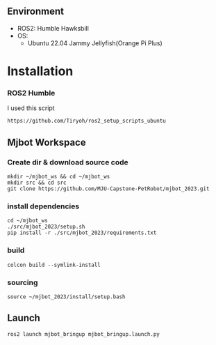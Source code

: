 

  
## Environment

- ROS2: Humble Hawksbill
- OS:
    - Ubuntu 22.04 Jammy Jellyfish(Orange Pi Plus)

# Installation
### ROS2 Humble

I used this script

```shell
https://github.com/Tiryoh/ros2_setup_scripts_ubuntu
```

## Mjbot Workspace

### Create dir & download source code
```shell
mkdir ~/mjbot_ws && cd ~/mjbot_ws
mkdir src && cd src
git clone https://github.com/MJU-Capstone-PetRobot/mjbot_2023.git
```


### install dependencies

```shell
cd ~/mjbot_ws
./src/mjbot_2023/setup.sh
pip install -r ./src/mjbot_2023/requirements.txt
```

### build
```shell
colcon build --symlink-install
```

### sourcing

```shell
source ~/mjbot_2023/install/setup.bash
```


## Launch

```shell
ros2 launch mjbot_bringup mjbot_bringup.launch.py
```
